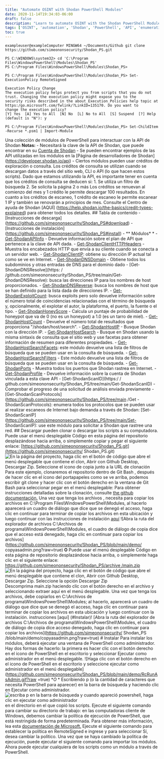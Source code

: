 ```yaml
---
title: "Automate OSINT with Shodan PowerShell Modules"
date: 2020-11-14T19:34:03-06:00
draft: false
description: "Learn to automate OSINT with the Shodan PowerShell Modules collection, which provides an interface to interact with the Shodan API for various functions such as hostname resolution, exploit searching, and more."
tags: ['OSINT', 'automation', 'Shodan', 'PowerShell', 'API', 'enumeration', 'exploits', 'network scanning', 'cybersecurity', 'information gathering', 'cyber defense', 'cyber threat intelligence', 'pentesting', 'penetration testing', 'network security', 'threat hunting', 'Shodan API', 'Shodan PowerShell', 'PowerShell Modules', 'cyber reconnaissance']
toc: true
---
```

```
exampleuser@exampleComputer MINGW64 ~/Documents/Github git clone https://github.com/simeononsecurity/Shodan_PS.git
```
```
PS C:\WINDOWS\system32> cd 'C:\Program Files\WindowsPowerShell\Modules\Shodan_PS'
PS C:\Program Files\WindowsPowerShell\Modules\Shodan_PS>
```
```
PS C:\Program Files\WindowsPowerShell\Modules\Shodan_PS> Set-ExecutionPolicy RemoteSigned

Execution Policy Change
The execution policy helps protect you from scripts that you do not trust. Changing the execution policy might expose you to the
security risks described in the about_Execution_Policies help topic at https:/go.microsoft.com/fwlink/?LinkID=135170. Do you want to
change the execution policy?
[Y] Yes  [A] Yes to All  [N] No  [L] No to All  [S] Suspend  [?] Help (default is "N"): y
```
```
PS C:\Program Files\WindowsPowerShell\Modules\Shodan_PS> Set-ChildItem -Recurse *.psm1 | Import-Module
```

Una colección de módulos de PowerShell para interactuar con la API de Shodan **Notas:** - Necesitará la clave de la API de Shodan, que puede encontrar en su [Cuenta de Shodan](https://account.shodan.io/ ) - Se pueden encontrar ejemplos de las API utilizadas en los módulos en la [Página de desarrolladores de Shodan] (https://developer.shodan.io/api) - Ciertos módulos pueden usar créditos de exploración o consulta. Los créditos de consulta se utilizan cuando se descargan datos a través del sitio web, CLI o API (lo que hacen estos scripts). Dado que estamos utilizando la API, es importante tener en cuenta que los créditos de consulta se deducen si: 1. Se utiliza un filtro de búsqueda 2. Se solicita la página 2 o más Los créditos se renuevan al comienzo del mes y 1 crédito le permite descargar 100 resultados. En cuanto a los créditos de escaneo, 1 crédito de escaneo le permite escanear 1 IP y también se renovarán a principios de mes. Consulte el Centro de ayuda de Shodan [AQUÍ] (https://help.shodan.io/the-basics/credit-types-explained) para obtener todos los detalles. ## Tabla de contenido - [Instrucciones de descarga] (https://github.com/simeononsecurity/Shodan_PS#download) - [Instrucciones de instalación] (https://github.com/simeononsecurity/Shodan_PS#install) - ** Módulos* * - [Get-ShodanAPIInfo](https://github.com/simeononsecurity/Shodan_PS/tree/main/Get-ShodanAPIInfo) - Devuelve información sobre el plan de API que pertenece a la clave de API dada. - [Get-ShodanClientHTTPHeaders](https://github.com/simeononsecurity/Shodan_PS/tree/main/Get-ShodanClientHTTPHeaders) - Muestra los encabezados HTTP que envía a su cliente cuando se conecta a un servidor web. - [Get-ShodanClientIP](https://github.com/simeononsecurity/Shodan_PS/tree/main/Get-ShodanClientIP): obtiene su dirección IP actual tal como se ve en Internet. - [Get-ShodanDNSDomain](https://github.com/simeononsecurity/Shodan_PS/tree/main/Get-ShodanDNSDomain) - Obtiene todos los subdominios y otras entradas de DNS para el dominio dado - [Get-ShodanDNSResolve](https: / /github.com/simeononsecurity/Shodan_PS/tree/main/Get-ShodanDNSResolve): busca las direcciones IP para los nombres de host proporcionados. - [Get-ShodanDNSReverse](https://github.com/simeononsecurity/Shodan_PS/tree/main/Get-ShodanDNSReverse): busca los nombres de host que se han definido para la lista dada de direcciones IP. - [Get-ShodanExploitCount](https://github.com/simeononsecurity/Shodan_PS/tree/main/Get-ShodanExploitCount): busca exploits pero solo devuelve información sobre el número total de coincidencias relacionadas con el término de búsqueda y, opcionalmente, el explotar el autor, la plataforma, el puerto, la fuente o el tipo. - [Get-ShodanHoneyScore](https://github.com/simeononsecurity/Shodan_PS/tree/main/Get-ShodanHoneyScore) - Calcula un puntaje de probabilidad de honeypot que va de 0 (no es un honeypot) a 1.0 (es un tarro de miel). - [Get-ShodanHostCount](https://github.com/simeononsecurity/Shodan_PS/tree/main/Get-ShodanHostCount) - Devuelve el número total de resultados que proporciona &quot;/shodan/host/search&quot;. - [Get-ShodanHostIP](https://github.com/simeononsecurity/Shodan_PS/tree/main/Get-ShodanHostIP) - Busque Shodan con la dirección IP. - [Get-ShodanHostSearch](https://github.com/simeononsecurity/Shodan_PS/tree/main/Get-ShodanHostSearch) - Busque en Shodan usando la misma sintaxis de consulta que el sitio web y use facetas para obtener información de resumen para diferentes propiedades. - [Get-ShodanHostSearchFacets](https://github.com/simeononsecurity/Shodan_PS/tree/main/Get-ShodanHostSearchFacets): este módulo devuelve una lista de filtros de búsqueda que se pueden usar en la consulta de búsqueda. - [Get-ShodanHostSearchFilters](https://github.com/simeononsecurity/Shodan_PS/tree/main/Get-ShodanHostSearchFilters) - Este módulo devuelve una lista de filtros de búsqueda que se pueden usar en la consulta de búsqueda. - [Get-ShodanPorts](https://github.com/simeononsecurity/Shodan_PS/tree/main/Get-ShodanPorts) - Muestra todos los puertos que Shodan rastrea en Internet. - [Get-ShodanProfile](https://github.com/simeononsecurity/Shodan_PS/tree/main/Get-ShodanProfile) - Devuelve información sobre la cuenta de Shodan vinculada a esta clave API - [Get-ShodanScanID](https:/ / github.com/simeononsecurity/Shodan_PS/tree/main/Get-ShodanScanID) - Comprobar el progreso de una solicitud de análisis enviada previamente - [Get-ShodanScanProtocols](https://github.com/simeononsecurity/Shodan_PS/tree/main /Get -ShodanScanProtocols): enumera todos los protocolos que se pueden usar al realizar escaneos de Internet bajo demanda a través de Shodan: [Set-ShodanScanIP](https://github.com/simeononsecurity/Shodan_PS/tree/main/Set- ShodanScanIP): use este módulo para solicitar a Shodan que rastree una red.<a name="Download"></a> ## Descargar pueden clonar o descargar los scripts a su computadora. Puede usar el menú desplegable Código en esta página del repositorio desplazándose hacia arriba, o simplemente copiar y pegar el siguiente enlace: [https://github.com/simeononsecurity/Shodan_PS.git](https://github.com/simeononsecurity/ Shodan_PS.git) ![En la página del proyecto, haga clic en el botón de código que abre el menú desplegable que contiene el clon, Abrir con Github Desktop, Descargar Zip. Seleccione el icono de copia junto a la URL de clonación](https://github.com/simeononsecurity/Shodan_PS/blob/main/demo/download.gif?raw=true) Para este ejemplo, clonaremos el repositorio dentro de Git Bash , después de hacer clic en el ícono del portapapeles como se ve arriba, podemos escribir git clone y hacer clic con el botón derecho en la ventana de Git Bash para seleccionar pegar en el menú desplegable: Para obtener instrucciones detalladas sobre la clonación, consulte [ the github documentación.](https://docs.github.com/en/free-pro-team@latest/github/creating-cloning-and-archiving-repositories/cloning-a-repository) Una vez que tenga los archivos , necesita para copiar los archivos en C:\Program Files\WindowsPowerShell\Modules, al hacerlo aparecerá un cuadro de diálogo que dice que se denegó el acceso, haga clic en continuar para terminar de copiar los archivos en esta ubicación y luego continuar con las instrucciones de instalación [aquí](#Instalar) ![Abra la ruta del explorador de archivos C:\Archivos de programa\WindowsPowerShell\Modules, el cuadro de diálogo de copia dice que el acceso está denegado, haga clic en continuar para copiar los archivos](https://github.com/simeononsecurity/Shodan_PS/blob/main/demo/ copyasadmin.png?raw=true) **O** Puede usar el menú desplegable Código en esta página de repositorio desplazándose hacia arriba, o simplemente haga clic en el siguiente enlace: [https://github.com/simeononsecurity/Shodan_PS/archive /main.zip](https://github.com/simeononsecurity/Shodan_PS/archive/main.zip) ![En la página del proyecto, haga clic en el botón de código que abre el menú desplegable que contiene el clon, Abrir con Github Desktop, Descargar Zip. Seleccione la opción Descargar Zip](https://github.com/simeononsecurity/Shodan_PS/blob/main/demo/downloadzip.gif?raw=true) Descomprima main.zip haciendo clic con el botón derecho en el archivo y seleccionando extraer aquí en el menú desplegable. Una vez que tenga los archivos, debe copiarlos en C:\Archivos de programa\WindowsPowerShell\Modules; al hacerlo, aparecerá un cuadro de diálogo que dice que se denegó el acceso, haga clic en continuar para terminar de copiar los archivos en esta ubicación y luego continuar con la instalación. instrucciones [aquí] (#Instalar)! [Abra la ruta del explorador de archivos C:\Archivos de programa\WindowsPowerShell\Modules, el cuadro de diálogo de copia dice acceso denegado, haga clic en continuar para copiar los archivos](https://github.com/simeononsecurity/ Shodan_PS /blob/main/demo/copyasadmin.png?raw=true) # Instalar<a name="Install"></a> Para instalar los módulos, deberá ejecutar una ventana de PowerShell como administrador. Hay dos formas de hacerlo: la primera es hacer clic con el botón derecho en el icono de PowerShell en el escritorio y seleccionar Ejecutar como administrador en el menú desplegable. ![Haga clic con el botón derecho en el icono de PowerShell en el escritorio y seleccione ejecutar como administrador en el menú desplegable](https://github.com/simeononsecurity/Shodan_PS/blob/main/demo/RcRunAsAdmin.gif?raw =true) **O* * Escribiendo p (o la cantidad de caracteres que necesita PowerShell para aparecer) en la barra de búsqueda y haciendo clic en Ejecutar como administrador. ![escriba p en la barra de búsqueda y cuando apareció powershell, haga clic en ejecutar como administrador](https://github.com/simeononsecurity/Shodan_PS/blob/main/demo/SearchBarRunAsAdmin.gif?raw=true) en el directorio en el que copió los scripts. Ejecute el siguiente comando para cambiar su directorio de trabajo: en las computadoras cliente de Windows, debemos cambiar la política de ejecución de PowerShell, que está restringida de forma predeterminada. Para obtener más información, lea esta [documentación de Microsoft.](https:/go.microsoft.com/fwlink/?LinkID=135170) Ejecute el siguiente comando para establecer la política en RemoteSigned e ingrese y para seleccionar Sí, desea cambiar la político. Una vez que se haya cambiado la política de ejecución, puede ejecutar el siguiente comando para importar los módulos. Ahora puede ejecutar cualquiera de los scripts como un módulo a través de PowerShell.